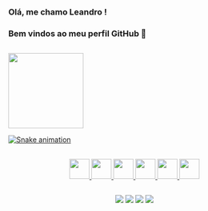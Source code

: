 ### Olá, me chamo Leandro !
### Bem vindos ao meu perfil GitHub 👋

 ##

<div>
<a href="https://github.com/LEANDROMAIERO">
<img height="150em" src="https://github-readme-stats.vercel.app/api?username=LEANDROMAIERO&show_icons=true&theme=radical&include_all_commits=true&count_private=true"/>
<!-- <img height="150em" src="https://github-readme-stats.vercel.app/api/top-langs/?username=LEANDROMAIERO&layout=compact&langs_count=7&theme=radical"/> -->
</div>

 
![Snake animation](https://github.com/LEANDROMAIERO/LEANDROMAIERO/blob/output/github-contribution-grid-snake.svg)
 
##
  <div align="center">
  <img src="https://cdn.jsdelivr.net/gh/devicons/devicon/icons/javascript/javascript-original.svg" width="40" height="40" />
  <img src="https://cdn.jsdelivr.net/gh/devicons/devicon/icons/typescript/typescript-original.svg" width="40" height="40"/>
  <img src="https://cdn.jsdelivr.net/gh/devicons/devicon/icons/react/react-original.svg"  width="40" height="40"/>
  <img src="https://cdn.jsdelivr.net/gh/devicons/devicon/icons/html5/html5-original.svg" width="40" height="40"/>
  <img src="https://cdn.jsdelivr.net/gh/devicons/devicon/icons/css3/css3-original.svg" width="40" height"40"/>
  <img src="https://cdn.jsdelivr.net/gh/devicons/devicon/icons/git/git-original.svg"  width="40" height"40"/>
  </div>

## 

<div align="center">
<a href = "mailto:leandrogmaiero@gmail.com"><img src="https://img.shields.io/badge/-Gmail-%23333?style=for-the-badge&logo=gmail&logoColor=white" target="_blank"></a>
<a href="https://www.linkedin.com/in/leandro-g-maiero/" target="_blank"><img src="https://img.shields.io/badge/-LinkedIn-%230077B5?style=for-the-badge&logo=linkedin&logoColor=white" target="_blank"></a>
<a href="https://www.instagram.com/leandromaiero/" target="_blank"><img src="https://img.shields.io/badge/-Instagram-%23E4405F?style=for-the-badge&logo=instagram&logoColor=white" target="_blank"></a>
<a href="https://discord.gg/DTfvUHYRR9" target="_blank"><img src="https://img.shields.io/badge/Discord-7289DA?style=for-the-badge&logo=discord&logoColor=white" target="_blank"></a>
</div> 
